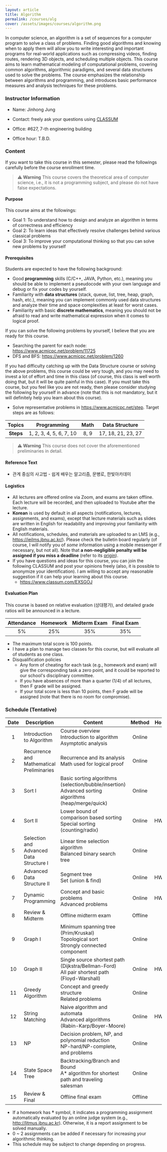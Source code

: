 ```yaml
---
layout: article
title: Algorithm
permalink: /courses/alg
cover: /assets/images/courses/algorithm.png
---
```



<div class="article__content" markdown="1" style="hyphens: auto;">
In computer science, an algorithm is a set of sequences for a computer program to solve a class of problems. Finding good algorithms and knowing when to apply them will allow you to write interesting and important programs for real-world applications such as compressing videos, finding routes, rendering 3D objects, and scheduling multiple objects. This course aims to learn mathematical modeling of computational problems, covering common algorithms, algorithmic paradigms, and several data structures used to solve the problems. The course emphasizes the relationship between algorithms and programming, and introduces basic performance measures and analysis techniques for these problems.

<!--more-->

</div>

### Instructor Information
* Name: Jinhong Jung

* Contact: freely ask your questions using [CLASSUM](https://www.classum.com/EXSGOJ)

* Office: #627, 7-th engineering building

* Office hour: T.B.D. 


### Content

If you want to take this course in this semester, please read the followings carefully before the course enrollment time.

> **⚠️ Warning** This course covers the theoretical area of computer science, i.e., it is not a programming subject, and please do not have false expectations. 


#### Purpose

This course aims at the followings:

* Goal 1: To understand how to design and analyze an algorithm in terms of correctness and efficiency
* Goal 2: To learn ideas that effectively resolve challenges behind various classical problems
* Goal 3: To improve your computational thinking so that you can solve new problems by yourself

#### Prerequisites
Students are expected to have the following background:
* Good **programming** skills (C/C++, JAVA, Python, etc.), meaning you should be able to implement a pseudocode with your own language and debug or fix your codes by yourself. 
* Familiarity with **data structures** (stack, queue, list, tree, heap, graph, hash, etc.), meaning you can implement commonly used data structures and analyze their time and space complexities at least for worst cases.
* Familiarity with basic **discrete mathematics**, meaning you should not be afraid to read and write mathematical expression when it comes to logical proof.

If you can solve the following problems by yourself, I believe that you are ready for this course. 

* Searching the parent for each node: https://www.acmicpc.net/problem/11725
* DFS and BFS: https://www.acmicpc.net/problem/1260

If you had difficulty catching up with the Data Structure course or solving the above problems, this course could be very tough, and you may need to invest a lot of effort and time in this class (of course, this class is well worth doing that, but it will be quite painful in this case). If you must take this course, but you feel like you are not ready, then please consider studying the following by yourself in advance (note that this is not mandatory, but it will definitely help you learn about this course). 

* Solve representative problems in https://www.acmicpc.net/step. Target steps are as follows:

| Topics | Programming | Math | Data Structure |
| :--------: | :--------: | :------: | :----------: |
|**Steps** | 1, 2, 3, 4, 5, 6, 7, 10 | 8, 9| 17, 18, 21, 23, 27|

> **⚠️ Warning** This course does not cover the aforementioned preliminaries in detail.

#### Reference Text

* 관계 중심의 사고법 - 쉽게 배우는 알고리즘, 문병로, 한빛아카데미

#### Logistics
* All lectures are offered online via Zoom, and exams are taken offline. Each lecture will be recorded, and then uploaded to Youtube after the lecture.
* **Korean** is used by default in all aspects (notifications, lectures, assignments, and exams), except that lecture materials such as slides are written in English for readability and improving your familiarity with English materials. 
* All notifications, schedules, and materials are uploaded to an LMS (e.g., https://ieilms.jbnu.ac.kr/). Please check the bulletin board regularly (of course, I will notify you of *some* information using a mobile messenger if necessary, but not all). Note that  **a non-negligible penalty will be assigned if you miss a deadline** (refer to its [origin](https://www.merriam-webster.com/words-at-play/your-deadline-wont-kill-you#:~:text=The%20word%20began%20its%20life,1863%2C%20preserved%20in%20diaries%20kept)).
* If you have questions and ideas for this course, you can join the following CLASSUM and post your opinions freely (also, it is possible to anonymize your identification). I am willing to accept any reasonable suggestion if it can help your learning about this course. 
  * https://www.classum.com/EXSGOJ

#### Evaluation Plan

This course is based on relative evaluation (상대평가), and detailed grade ratios will be announced in a lecture. 

| Attendance | Homework | Midterm Exam | Final Exam |
| :--------: | :------: | :----------: | :--------: |
|     5%     |   25%    |     35%      |    35%     |

* The maximum total score is 100 points. 
* I have a plan to manage two classes for this course, but will evaluate all of students as one class. 
* Disqualification policies
  * Any form of cheating for each task (e.g., homework and exam) will give the corresponding task a zero point, and it could be reported to our school's disciplinary committee.
  * If you have absences of more than a quarter (1/4) of all lectures, then F grade will be assigned.
  * If your total score is less than 10 points, then F grade will be assigned (note that there is no room for compromise). 

### Schedule (Tentative)

| Date | Description                                    | Content                                                      | Method  | Homework |
| :--: | ---------------------------------------------- | ------------------------------------------------------------ | :-----: | :------: |
|  1   | Introduction to Algorithm                      | Course overview<br />Introduction to algorithm<br />Asymptotic analysis | Online  |          |
|  2   | Recurrence and<br />Mathematical Preliminaries | Recurrence and its analysis<br />Math used for logical proof | Online  |   HW1    |
|  3   | Sort I                                         | Basic sorting algorithms (selection/bubble/insertion)<br />Advanced sorting algorithms (heap/merge/quick) | Online  |          |
|  4   | Sort II                                        | Lower bound of comparison based sorting<br />Special sorting (counting/radix) | Online  | HW2**†** |
|  5   | Selection and <br />Advanced Data Structure I  | Linear time selection algorithm<br />Balanced binary search tree | Online  |          |
|  6   | Advanced Data Structure II                     | Segment tree<br />Set (union & find)                         | Online  | HW3**†** |
|  7   | Dynamic Programming                            | Concept and basic problems<br />Advanced problems            | Online  | HW4**†** |
|  8   | Review & Midterm                               | Offline midterm exam                                         | Offline |          |
|  9   | Graph I                                        | Minimum spanning tree (Prim/Kruskal)<br />Topological sort<br />Strongly connected component | Online  |          |
|  10  | Graph II                                       | Single source shortest path (Dijkstra/Bellman-Ford)<br />All pair shortest path (Floyd-Warshall) | Online  | HW5**†** |
|  11  | Greedy Algorithm                               | Concept and greedy structure<br />Related problems           | Online  |          |
|  12  | String Matching                                | Naive algorithm and automata<br />Advanced algorithms (Rabin-Karp/Boyer-Moore) | Online  | HW6**†** |
|  13  | NP                                             | Decision problem, NP, and polynomial reduction<br />NP-hard/NP-complete, and problems | Online  |   HW7    |
|  14  | State Space Tree                               | Backtracking/Branch and Bound<br />A* algorithm for shortest path and traveling salesman | Online  |          |
|  15  | Review & Final                                 | Offline final exam                                           | Offline |          |

* If a homework has **†** symbol, it indicates a programming assignment automatically evaluated by an online judge system (e.g., http://litmus.jbnu.ac.kr). Otherwise, it is a report assignment to be solved manually. 
* 0 ~ 2 assignments can be added if necessary for increasing your algorithmic thinking.
* This schedule may be subject to change depending on progress.
